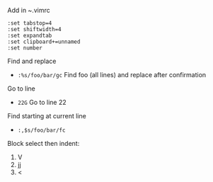 Add in ~.vimrc

```vim
:set tabstop=4
:set shiftwidth=4
:set expandtab
:set clipboard+=unnamed
:set number
```

Find and replace

- `:%s/foo/bar/gc` Find foo (all lines) and replace after confirmation

Go to line

- `22G` Go to line 22

Find starting at current line

- `:,$s/foo/bar/fc`

Block select then indent:

1. V
2. jj
3. <
